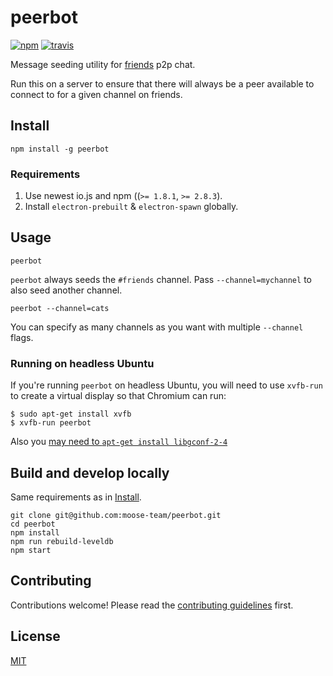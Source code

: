 # peerbot

[![npm][npm-image]][npm-url]
[![travis][travis-image]][travis-url]

[npm-image]: https://img.shields.io/npm/v/peerbot.svg?style=flat-square
[npm-url]: https://www.npmjs.com/npm/peerbot
[travis-image]: https://img.shields.io/travis/moose-team/peerbot.svg?style=flat-square
[travis-url]: https://travis-ci.org/moose-team/peerbot

Message seeding utility for [friends](https://github.com/moose-team/friends) p2p chat.

Run this on a server to ensure that there will always be a peer available to connect to for a given channel on friends.

## Install

```
npm install -g peerbot
```

### Requirements

1. Use newest io.js and npm ((`>= 1.8.1`, `>= 2.8.3`).
2. Install `electron-prebuilt` & `electron-spawn` globally.

## Usage

```
peerbot
```

`peerbot` always seeds the `#friends` channel. Pass `--channel=mychannel` to also seed another channel.

```
peerbot --channel=cats
```

You can specify as many channels as you want with multiple `--channel` flags.

### Running on headless Ubuntu

If you're running `peerbot` on headless Ubuntu, you will need to use `xvfb-run` to create a virtual display so that Chromium can run:

```
$ sudo apt-get install xvfb
$ xvfb-run peerbot
```

Also you [may need to `apt-get install libgconf-2-4`](https://github.com/atom/electron/issues/1518)

## Build and develop locally

Same requirements as in [Install](#install).

```
git clone git@github.com:moose-team/peerbot.git
cd peerbot
npm install
npm run rebuild-leveldb
npm start
```

## Contributing

Contributions welcome! Please read the [contributing guidelines](CONTRIBUTING.md) first.

## License

[MIT](LICENSE.md)
